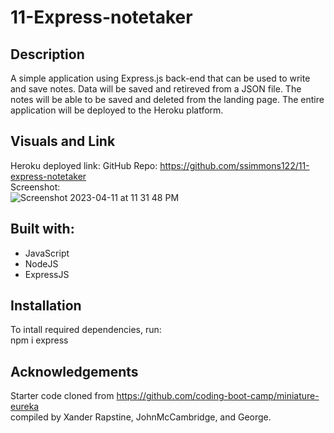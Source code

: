 # 11-Express-notetaker

## Description
A simple application using Express.js back-end that can be used to write and save notes.  Data will be saved and retireved from a JSON file.  The notes will be able to be saved and deleted from the landing page.  The entire application will be deployed to the Heroku platform. 

## Visuals and Link
Heroku deployed link: 
GitHub Repo:  https://github.com/ssimmons122/11-express-notetaker <br>
Screenshot: <br>
![Screenshot 2023-04-11 at 11 31 48 PM](https://user-images.githubusercontent.com/121777930/231341933-13c11f5d-754a-49a6-95ba-f53507ab5b73.png)

## Built with:
- JavaScript
- NodeJS
- ExpressJS

## Installation
To intall required dependencies, run: <br>
npm i express 

## Acknowledgements
Starter code cloned from https://github.com/coding-boot-camp/miniature-eureka <br>
compiled by Xander Rapstine, JohnMcCambridge, and George. 
